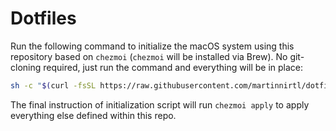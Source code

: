 # Dotfiles

Run the following command to initialize the macOS system using this repository based on `chezmoi` (`chezmoi` will be installed via Brew). No git-cloning required, just run the command and everything will be in place:

```sh
sh -c "$(curl -fsSL https://raw.githubusercontent.com/martinnirtl/dotfiles/main/init.sh)"
```

The final instruction of initialization script will run `chezmoi apply` to apply everything else defined within this repo.
